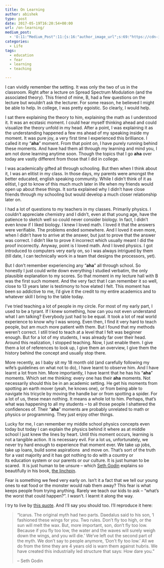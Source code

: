 ```yaml
---
title: On Learning
author: abishek
type: post
date: 2017-05-19T16:20:54+00:00
url: /on-learning/
medium_post:
  - 'O:11:"Medium_Post":11:{s:16:"author_image_url";s:69:"https://cdn-images-1.medium.com/fit/c/200/200/0*LfHC1cgdpbsibDbt.jpeg";s:10:"author_url";s:31:"https://medium.com/@abishekgoda";s:11:"byline_name";N;s:12:"byline_email";N;s:10:"cross_link";s:3:"yes";s:2:"id";s:12:"c396bc9d3a1b";s:21:"follower_notification";s:3:"yes";s:7:"license";s:19:"all-rights-reserved";s:14:"publication_id";s:2:"-1";s:6:"status";s:8:"unlisted";s:3:"url";s:56:"https://medium.com/@abishekgoda/on-learning-c396bc9d3a1b";}'
categories:
  - Life
tags:
  - education
  - fear
  - learning
  - teaching

---
```

I can vividly remember the setting. It was only the two of us in the classroom. Right after a lecture on Spread Spectrum Modulation (and the associated theory). This friend of mine, B, had a few questions on the lecture but wouldn&#8217;t ask the lecturer. For some reason, he believed I might be able to help. In college, I was pretty egoistic. So clearly, I would help.

I sat there explaining the theory to him, explaining the math as I understood it. It was an ecstasic moment. I could hear myself thinking ahead and could visualize the theory unfold in my head. After a point, I was explaining it as the understanding happened a few ms ahead of my speaking inside my moment. It was pure joy, a very first time I experienced this brilliance. I called it my &#8220;**aha**&#8221; moment. From that point on, I have purely running behind these moments. And have had them all through my learning and mind you, I am not done learning anytime soon. Though the topics that I go **aha** over today are vastly different from those that I did in college.

I was academically gifted all through schooling. But then when I think about it, I was an elitist in my class. In those days, my parents were amongst the better educated, english speaking community. While I didn&#8217;t think of it as elitist, I got to know of this much much later in life when my friends would open up about these things. It sorta explained why I didn&#8217;t have close friends through my schooling but would develop a much closer relationship later on.

I had a lot of questions to my teachers in my classes. Primarily physics. I couldn&#8217;t appreciate chemistry and I didn&#8217;t, even at that young age, have the patience to sketch well so could never consider biology. In fact, I didn&#8217;t even know if I liked biology. I knew I loved math. I loved it that the answers were verifiable. The problems ended somewhere. And I loved it even more, when I didn&#8217;t have to arrive at the answer, but just to prove that the answer was correct. I didn&#8217;t like to prove it incorrect which usually meant I did the proof incorrectly. Anyway, point is I loved math. And I loved physics. I got introduced to computers very early on, so I was always intrigued by them (till date, I can technically work in a team that designs the processors, yet).

But I don&#8217;t remember experiencing any &#8220;**aha**&#8221; all through school. So honestly I just could write down everything I studied verbatim, the only plausible explanation to my scores. So that moment in my lecture hall with B was the first such moment. And the very fact that I can remember it so well, close to 13 years later is testimony to how elated I felt. This moment has been so addictive to me, I&#8217;d give it the credit to my entire academics and to whatever skill I bring to the table today.

I&#8217;ve tried teaching a lot of people in my circle. For most of my early part, I used to be a tyrant. If I knew something, how can you not even understand what I am talking? Everybody just had to be equal. It took a lot of real world experience to know why I was wrong. Even then, I find it very hard to teach people, but am much more patient with them. But I found that my methods weren&#8217;t correct. I still tried to teach at a level that I felt was beginner enough. But for a lot of my students, I was already far over their head. Around this realization, I stopped teaching. Now, I just enable them. I give them a lot of references to look up, I give them an overview, I give them the history behind the concept and usually stop there.

More recently, as I baby sit my 18 month old (and carefully following my wife&#8217;s guidelines on what not to do), I have learnt to observe him. And I have learnt a lot from him. More importantly, I have learnt that he has his &#8220;**aha**&#8221; moments. Which set me thinking: every one has their **aha** moments. Not necessarily should this be in an academic setting. He get his moments from spotting an earth mover (yeah, he knows one), or from being able to navigate his tricycle by moving the handle bar or from spotting a spider. For a lot of us, these mean nothing. It means a whole lot to him. Perhaps, that&#8217;s what was happening to all my students &#8211; to all those people I shattered the confidences of. Their &#8220;**aha**&#8221; moments are probably unrelated to math or physics or programming. They just enjoy other things.

Lucky for me, I can remember my middle school physics concepts even today but today I can explain the physics behind it where as at middle school I just knew the lines by heart. Until this moment occurs, learning is not a tangible action. It is necessary evil. For a lot us, unfortunately, we never try hard enough to experience that moment ever. We take up jobs, take up loans, build some aspirations  and move on. That&#8217;s sort of the truth for a vast majority and it has got nothing to do with a country or its education system or our parents or our culture. It is just human to be scared.  It is just human to be unsure &#8211; which [Seth Godin][1] explains so beautifully in his book, [the linchpin][2].

Fear is something we feed very early on. Isn&#8217;t it a fact that we tell our young ones to eat food or the monster would nab them away? This fear is what keeps people from trying anything. Rarely we teach our kids to ask &#8211; &#8220;what&#8217;s the worst that could happen?&#8221;. I wasn&#8217;t. I learnt it along the way.

I try to live by [this quote][3]. And I&#8217;ll say you should too. I&#8217;ll reproduce it here:

> “Icarus. The original myth had two parts. Daedalus said to his son, ‘I fashioned these wings for you. Two rules. Don’t fly too high, or the sun will melt the wax. But, more important, son, don’t fly too low. Because if you fly too low, the water and the waves will surely weigh down the wings, and you will die.’ We’ve left out the second part of the myth. We don’t say to people anymore, &#8216;Don’t fly too low.’ All we do from the time they are 4 years old is warn them against hubris. We have created this industrially led structure that says: How dare you.”
> 
> – Seth Godin

&nbsp;

 [1]: http://sethgodin.typepad.com
 [2]: http://www.amazon.in/Linchpin-Indispensable-career-create-remarkable/dp/0749953357/ref=sr_1_1?ie=UTF8&qid=1495209020&sr=8-1&keywords=linchpin
 [3]: http://theglasschild.tumblr.com/post/104231713439/icarus-the-original-myth-had-two-parts-daedalus
